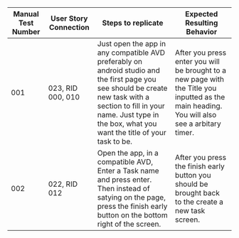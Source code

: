 | Manual Test Number | User Story Connection | Steps to replicate                                           | Expected Resulting Behavior                                  |
| ------------------ | --------------------- | ------------------------------------------------------------ | ------------------------------------------------------------ |
| 001                | 023, RID 000, 010     | Just open the app in any compatible AVD preferably on android studio and the first page you see should be create new task with a section to fill in your name. Just type in the box, what you want the title of your task to be. | After you press enter you will be brought to a new page with the Title you inputted as the main heading. You will also see a arbitary timer. |
| 002                | 022, RID 012          | Open the app, in a compatible AVD, Enter a Task name and press enter. Then instead of satying on the page, press the finish early button on the bottom right of the screen. | After you press the finish early button you should be brought back to the create a new task screen. |

